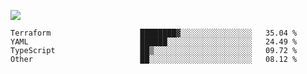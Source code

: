 ![](https://github-profile-summary-cards.vercel.app/api/cards/profile-details?username=igtm&theme=dracula)
<!--START_SECTION:waka-->

```text
Terraform                    ████████▓░░░░░░░░░░░░░░░░   35.04 %
YAML                         ██████░░░░░░░░░░░░░░░░░░░   24.49 %
TypeScript                   ██▒░░░░░░░░░░░░░░░░░░░░░░   09.72 %
Other                        ██░░░░░░░░░░░░░░░░░░░░░░░   08.12 %
```

<!--END_SECTION:waka-->
